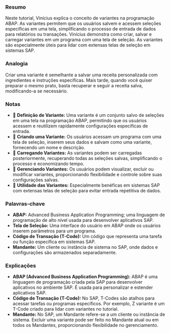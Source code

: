 ### Resumo

Neste tutorial, Vinícius explica o conceito de variantes na programação ABAP. As variantes permitem que os usuários salvem e acessem seleções específicas em uma tela, simplificando o processo de entrada de dados para relatórios ou transações. Vinícius demonstra como criar, salvar e carregar variantes em um programa com uma tela de seleção. As variantes são especialmente úteis para lidar com extensas telas de seleção em sistemas SAP.

### Analogia

Criar uma variante é semelhante a salvar uma receita personalizada com ingredientes e instruções específicas. Mais tarde, quando você quiser preparar o mesmo prato, basta recuperar e seguir a receita salva, modificando-a se necessário.

### Notas

- 📌 **Definição de Variante:** Uma variante é um conjunto salvo de seleções em uma tela na programação ABAP, permitindo que os usuários acessem e reutilizem rapidamente configurações específicas de entrada.
- 📌 **Criando uma Variante:** Os usuários acessam um programa com uma tela de seleção, inserem seus dados e salvam como uma variante, fornecendo um nome e descrição.
- 📌 **Carregando Variantes:** As variantes podem ser carregadas posteriormente, recuperando todas as seleções salvas, simplificando o processo e economizando tempo.
- 📌 **Gerenciando Variantes:** Os usuários podem visualizar, excluir ou modificar variantes, proporcionando flexibilidade e controle sobre suas configurações salvas.
- 📌 **Utilidade das Variantes:** Especialmente benéficas em sistemas SAP com extensas telas de seleção para evitar entrada repetitiva de dados.

### Palavras-chave

- **ABAP:** Advanced Business Application Programming; uma linguagem de programação de alto nível usada para desenvolver aplicativos SAP.
- **Tela de Seleção:** Uma interface do usuário em ABAP onde os usuários inserem parâmetros para um programa.
- **Código de Transação (T-Code):** Um código que representa uma tarefa ou função específica em sistemas SAP.
- **Mandante:** Um cliente ou instância de sistema no SAP, onde dados e configurações são armazenados separadamente.

### Explicações

- **ABAP (Advanced Business Application Programming):** ABAP é uma linguagem de programação criada pela SAP para desenvolver aplicativos no ambiente SAP. É usada para personalizar e estender aplicativos SAP.
- **Código de Transação (T-Code):** No SAP, T-Codes são atalhos para acessar tarefas ou programas específicos. Por exemplo, Z variante é um T-Code criado para lidar com variantes no tutorial.
- **Mandante:** No SAP, um Mandante refere-se a um cliente ou instância de sistema. Excluir uma variante pode ser feito no Mandante atual ou em todos os Mandantes, proporcionando flexibilidade no gerenciamento.
